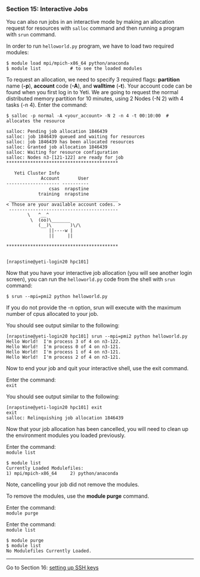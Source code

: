 ### Section 15: Interactive Jobs

You can also run jobs in an interactive mode by making an allocation request for resources with `salloc` command and then running a program with `srun` command.

In order to run `helloworld.py` program, we have to load two required modules: 

```
$ module load mpi/mpich-x86_64 python/anaconda
$ module list			# to see the loaded modules
```

To request an allocation, we need to specify 3 required flags: **partition** name (**-p**), **account** code (**-A**), and **walltime** (**-t**).  Your account code can be found when you first log in to Yeti.  We are going to request the normal distributed memory partition for 10 minutes, using 2 Nodes (-N 2) with 4 tasks (-n 4).  Enter the command:

```
$ salloc -p normal -A <your_account> -N 2 -n 4 -t 00:10:00  # allocates the resource

salloc: Pending job allocation 1846439
salloc: job 1846439 queued and waiting for resources
salloc: job 1846439 has been allocated resources
salloc: Granted job allocation 1846439
salloc: Waiting for resource configuration
salloc: Nodes n3-[121-122] are ready for job
******************************************

   Yeti Cluster Info
             Account       User 
-------------------- ---------- 
                csas  nrapstine 
            training  nrapstine 
 _________________________________________ 
< Those are your available account codes. >
 ----------------------------------------- 
        \   ^__^
         \  (oo)\_______
            (__)\       )\/\
                ||----w |
                ||     ||

******************************************


[nrapstine@yeti-login20 hpc101] 
```

Now that you have your interactive job allocation (you will see another login screen), you can run the `helloworld.py` code from the shell with `srun  `command:

```
$ srun --mpi=pmi2 python helloworld.py
```

If you do not provide the -n option, srun will execute with the maximum number of cpus allocated to your job.

 You should see output similar to the following:

```
[nrapstine@yeti-login20 hpc101] srun --mpi=pmi2 python helloworld.py 
Hello World!  I'm process 3 of 4 on n3-122.
Hello World!  I'm process 0 of 4 on n3-121.
Hello World!  I'm process 1 of 4 on n3-121.
Hello World!  I'm process 2 of 4 on n3-121.
```

Now to end your job and quit your interactive shell, use the exit command.

 Enter the command:  
 `exit`

 You should see output similar to the following:

```
[nrapstine@yeti-login20 hpc101] exit
exit
salloc: Relinquishing job allocation 1846439
```

Now that your job allocation has been cancelled, you will need to clean up the environment modules you loaded previously. 

Enter the command:  
`module list`

```
$ module list
Currently Loaded Modulefiles:
1) mpi/mpich-x86_64 	2) python/anaconda
```

Note, cancelling your job did not remove the modules.

To remove the modules, use the **module purge** command. 

Enter the command:  
`module purge`

Enter the command:  
`module list`

```
$ module purge
$ module list
No Modulefiles Currently Loaded.
```

------

Go to Section 16: [setting up SSH keys](ssh_keys.md)